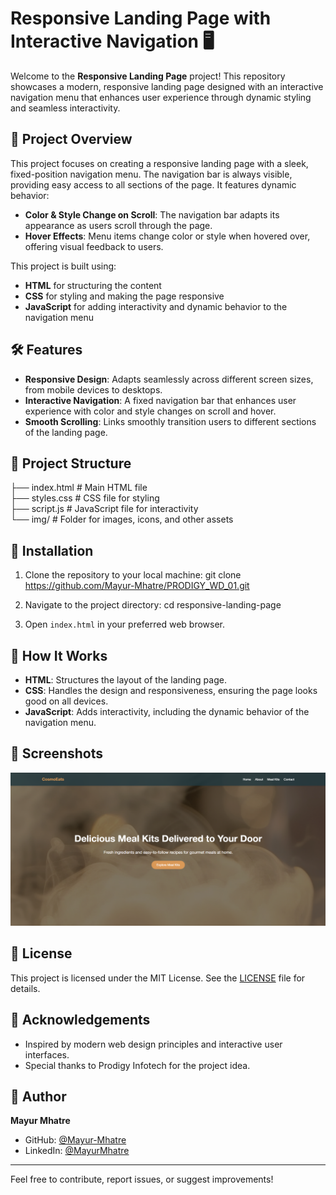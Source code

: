 # Responsive Landing Page with Interactive Navigation 🖥️

Welcome to the **Responsive Landing Page** project! This repository showcases a modern, responsive landing page designed with an interactive navigation menu that enhances user experience through dynamic styling and seamless interactivity.

## 🚀 Project Overview

This project focuses on creating a responsive landing page with a sleek, fixed-position navigation menu. The navigation bar is always visible, providing easy access to all sections of the page. It features dynamic behavior:

- **Color & Style Change on Scroll**: The navigation bar adapts its appearance as users scroll through the page.
- **Hover Effects**: Menu items change color or style when hovered over, offering visual feedback to users.

This project is built using:
- **HTML** for structuring the content
- **CSS** for styling and making the page responsive
- **JavaScript** for adding interactivity and dynamic behavior to the navigation menu

## 🛠️ Features

- **Responsive Design**: Adapts seamlessly across different screen sizes, from mobile devices to desktops.
- **Interactive Navigation**: A fixed navigation bar that enhances user experience with color and style changes on scroll and hover.
- **Smooth Scrolling**: Links smoothly transition users to different sections of the landing page.

## 📂 Project Structure

├── index.html # Main HTML file
\
├── styles.css # CSS file for styling
\
├── script.js # JavaScript file for interactivity
\
└── img/ # Folder for images, icons, and other assets

## 🔧 Installation

1. Clone the repository to your local machine:
git clone https://github.com/Mayur-Mhatre/PRODIGY_WD_01.git

2. Navigate to the project directory:
cd responsive-landing-page

3. Open `index.html` in your preferred web browser.

## 🌟 How It Works

- **HTML**: Structures the layout of the landing page.
- **CSS**: Handles the design and responsiveness, ensuring the page looks good on all devices.
- **JavaScript**: Adds interactivity, including the dynamic behavior of the navigation menu.

## 📸 Screenshots

![Landing Page](img/landing_page_screenshot.png)

## 📝 License

This project is licensed under the MIT License. See the [LICENSE](LICENSE) file for details.

## 🙌 Acknowledgements

- Inspired by modern web design principles and interactive user interfaces.
- Special thanks to Prodigy Infotech for the project idea.

## 👤 Author

**Mayur Mhatre**

- GitHub: [@Mayur-Mhatre](https://github.com/Mayur-Mhatre/)
- LinkedIn: [@MayurMhatre](https://www.linkedin.com/in/mayurmhatre/)

---

Feel free to contribute, report issues, or suggest improvements!

